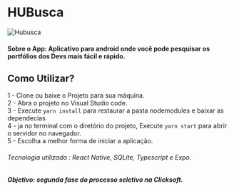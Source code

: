 # HUBusca

![Hubusca](https://github.com/ProgramadorLeandroSantos/HUBusca/blob/master/assets/HUBusca.gif)
#### Sobre o App: Aplicativo para android onde você pode pesquisar os portfólios dos Devs mais fácil e rápido.

## Como Utilizar?

1 - Clone ou baixe o Projeto para sua máquina.<br/>
2 - Abra o projeto no Visual Studio code.<br/>
3 - Execute `yarn install` para restaurar a pasta nodemodules e baixar as dependecias <br/>
4 - ja no terminal com o diretório do projeto, Execute `yarn start` para abrir o servidor no navegador. <br/>
5 - Escolha a melhor forma de iniciar a aplicação.

###### Tecnologia utilizada : React Native, SQLite, Typescript e Expo.
##### Objetivo: segunda fase do processo seletivo na Clicksoft.
